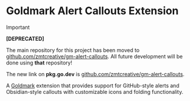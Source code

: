 # Goldmark Alert Callouts Extension

> [!IMPORTANT]
>
> **[DEPRECATED]**
>
> The main repository for this project has been moved to [github.com/zmtcreative/gm-alert-callouts](https://github.com/zmtcreative/gm-alert-callouts).
> All future development will be done using **that** repository!
>
> The new link on **pkg.go.dev** is [github.com/zmtcreative/gm-alert-callouts](https://pkg.go.dev/github.com/zmtcreative/gm-alert-callouts).

A [Goldmark](https://github.com/yuin/goldmark) extension that provides support for GitHub-style alerts and Obsidian-style callouts with customizable icons and folding functionality.
